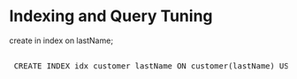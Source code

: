 # Indexing and Query Tuning


create in index on lastName;

<pre id="example"> 
 CREATE INDEX idx_customer_lastName ON customer(lastName) USING GSI;
</pre>
